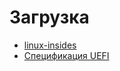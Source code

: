# Загрузка

* [linux-insides](https://github.com/0xAX/linux-insides/blob/master/SUMMARY.md)
* [Спецификация UEFI](https://uefi.org/specs/UEFI/2.10/index.html)
